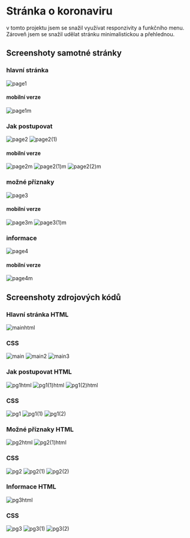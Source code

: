# Stránka o koronaviru
v tomto projektu jsem se snažil využívat responzivity a funkčního menu. Zároveň jsem se snažil udělat stránku minimalistickou a přehlednou.
## Screenshoty samotné stránky
### hlavní stránka
![page1](img/page1.png)
#### mobilní verze
![page1m](img/page1m.png)
### Jak postupovat
![page2](img/page2.png)
![page2(1)](img/page2(1).png)
#### mobilní verze
![page2m](img/page2m.png)
![page2(1)m](img/page2(1)m.png)
![page2(2)m](img/page2(2)m.png)
### možné příznaky
![page3](img/page3.png)
#### mobilní verze
![page3m](img/page3m.png)
![page3(1)m](img/page3(1)m.png)
### informace
![page4](img/page4.png)
#### mobilní verze
![page4m](img/page4m.png)
## Screenshoty zdrojových kódů
### Hlavní stránka HTML
![mainhtml](img/mainhtml.png)
### CSS
![main](img/main.png)
![main2](img/main2.png)
![main3](img/main3.png)
### Jak postupovat HTML
![pg1html](img/pg1html.png)
![pg1(1)html](img/pg1(1)html.png)
![pg1(2)html](img/pg1(2)html.png)
### CSS
![pg1](img/pg1.png)
![pg1(1)](img/pg1(1).png)
![pg1(2)](img/pg1(2).png)
### Možné příznaky HTML
![pg2html](img/pg2html.png)
![pg2(1)html](img/pg2(1)html.png)
### CSS
![pg2](img/pg2.png)
![pg2(1)](img/pg2(1).png)
![pg2(2)](img/pg2(2).png)
### Informace HTML
![pg3html](img/pg3html.png)
### CSS
![pg3](img/pg3.png)
![pg3(1)](img/pg(1).png)
![pg3(2)](img/pg3(2).png)

